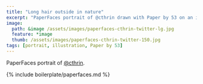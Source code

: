 ```yaml
---
title: "Long hair outside in nature"
excerpt: "PaperFaces portrait of @cthrin drawn with Paper by 53 on an iPad."
image: 
  path: &image /assets/images/paperfaces-cthrin-twitter-lg.jpg 
  feature: *image
  thumb: /assets/images/paperfaces-cthrin-twitter-150.jpg
tags: [portrait, illustration, Paper by 53]
---
```


PaperFaces portrait of [@cthrin](http://twitter.com/cthrin).

{% include boilerplate/paperfaces.md %}